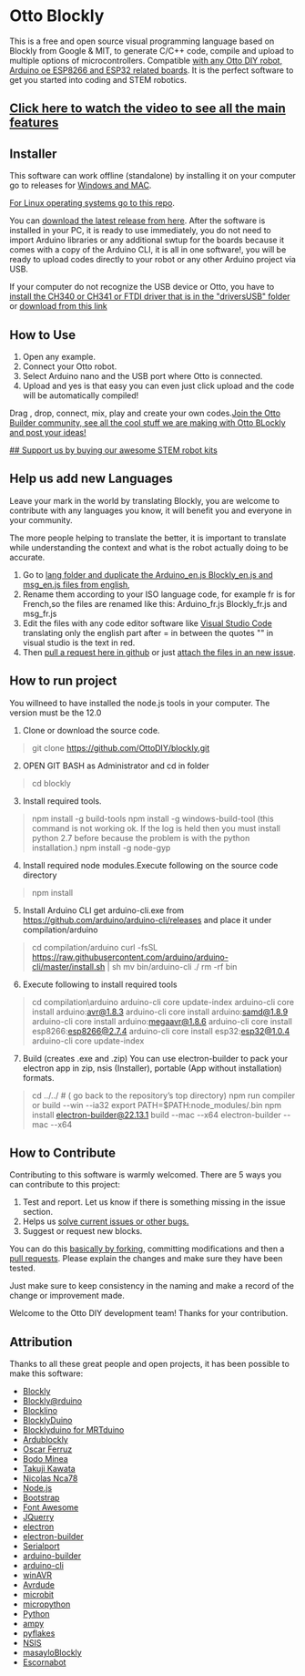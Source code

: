 # Otto Blockly

This is a free and open source visual programming language based on Blockly from Google & MIT, to generate C/C++ code, compile and upload to multiple options of microcontrollers. Compatible [with any Otto DIY robot, Arduino oe ESP8266 and ESP32 related boards](https://www.ottodiy.com/software). It is the perfect software to get you started into coding and STEM robotics.

## [Click here to watch the video to see all the main features](https://youtu.be/chcWxh4Co_c)

## Installer
This software can work offline (standalone) by installing it on your computer go to releases for [Windows and MAC](https://github.com/OttoDIY/blockly/releases). 

[For Linux operating systems go to this repo](https://github.com/OttoDIY/blocklyLinux). 

You can [download the latest release from here](https://github.com/OttoDIY/blockly/releases). After the software is installed in your PC, it is ready to use immediately, you do not need to import Arduino libraries or any additional swtup for the boards because it comes with a copy of the Arduino CLI, it is all in one software!, you will be ready to upload codes directly to your robot or any other Arduino project via USB.

If your computer do not recognize the USB device or Otto, you have to [install the CH340 or CH341 or FTDI driver that is in the "driversUSB" folder](https://github.com/OttoDIY/blockly/tree/master/driversUSB) or [download from this link](https://sparks.gogo.co.nz/ch340.html)

## How to Use

1. Open any example.
2. Connect your Otto robot.
3. Select Arduino nano and the USB port where Otto is connected.
4. Upload and yes is that easy you can even just click upload and the code will be automatically compiled!

Drag , drop, connect, mix, play and create your own codes.[Join the Otto Builder community, see all the cool stuff we are making with Otto BLockly and post your ideas!](http://builders.ottodiy.com/) 

[## Support us by buying our awesome STEM robot kits](http://store.ottodiy.com/)

## Help us add new Languages

Leave your mark in the world by translating Blockly, you are welcome to contribute with any languages you know, it will benefit you and everyone in your community.

The more people helping to translate the better, it is important to translate while understanding the context and what is the robot actually doing to be accurate.

1. Go to [lang folder and duplicate the Arduino_en.js Blockly_en.js and msg_en.js  files from english](https://github.com/OttoDIY/blockly/tree/master/www/lang), 
2. Rename them according to your ISO language code, for example fr is for French,so the files are renamed like this: Arduino_fr.js Blockly_fr.js and msg_fr.js  
3. Edit the files with any code editor software like [Visual Studio Code](https://code.visualstudio.com/) translating only the english part after = in between the quotes "" in visual studio is the text in red.
4. Then [pull a request here in github](https://github.com/OttoDIY/blockly/pulls) or just [attach the files in an new issue](https://github.com/OttoDIY/blockly/issues).

## How to run project
You willneed to have installed the node.js tools in your computer. The version must be the 12.0

1. Clone or download the source code.
> git clone https://github.com/OttoDIY/blockly.git
2. OPEN GIT BASH as Administrator and cd in folder
> cd blockly
3. Install required tools.
> npm install -g build-tools
>npm install -g windows-build-tool 
	(this command is not working ok. If the log is held then you must install python 2.7 before because the problem is with the python installation.)
> npm install -g node-gyp
4. Install required node modules.Execute following on the source code directory
> npm install
5. Install Arduino CLI
get arduino-cli.exe from https://github.com/arduino/arduino-cli/releases 
and place it under compilation/arduino
>cd compilation/arduino
curl -fsSL https://raw.githubusercontent.com/arduino/arduino-cli/master/install.sh | sh
mv bin/arduino-cli ./
rm -rf bin
6. Execute following to install required tools
>cd compilation\arduino
>arduino-cli core update-index
>arduino-cli core  install arduino:avr@1.8.3
>arduino-cli core install arduino:samd@1.8.9
>arduino-cli core install arduino:megaavr@1.8.6
>arduino-cli core install esp8266:esp8266@2.7.4
>arduino-cli core install esp32:esp32@1.0.4
>arduino-cli core update-index
7. Build (creates .exe and .zip)
You can use electron-builder to pack your electron app in zip, nsis (Installer), portable (App without installation) formats.
>cd ../../     #  ( go back to the repository’s top directory)
> npm run compiler
or
> build --win --ia32
>export PATH=$PATH:node_modules/.bin
npm install electron-builder@22.13.1
>build --mac --x64
>electron-builder --mac --x64

## How to Contribute
Contributing to this software is warmly welcomed. There are 5 ways you can contribute to this project:
1. Test and report. Let us know if there is something missing in the issue section.
2. Helps us [solve current issues or other bugs.](https://github.com/OttoDIY/blockly/issues) 
3. Suggest or request new blocks.

You can do this [basically by forking](https://help.github.com/en/articles/fork-a-repo), committing modifications and then a [pull requests](https://help.github.com/en/articles/about-pull-requests). Please explain the changes and make sure they have been tested.

Just make sure to keep consistency in the naming and make a record of the change or improvement made.

Welcome to the Otto DIY development team!
Thanks for your contribution.

## Attribution

Thanks to all these great people and open projects, it has been possible to make this software:

- [Blockly](https://developers.google.com/blockly)
- [Blockly@rduino](https://github.com/technologiescollege/Blockly-at-rduino)
- [Blocklino](https://github.com/fontainejp/blocklino/)
- [BlocklyDuino](https://github.com/BlocklyDuino/BlocklyDuino)
- [Blocklyduino for MRTduino](https://logix5.com/Blockyduino-para-MRTDuino/)
- [Ardublockly](https://github.com/carlosperate/ardublockly)
- [Oscar Ferruz](https://github.com/logix5)
- [Bodo Minea](https://github.com/BodoMinea)
- [Takuji Kawata](https://github.com/takujikawata-pr)
- [Nicolas Nca78](https://github.com/Nca78/Matrix_GFX)
- [Node.js](https://nodejs.org/)
- [Bootstrap](http://getbootstrap.com)
- [Font Awesome](http://fontawesome.io)
- [JQuerry](https://jquery.com)
- [electron](https://electronjs.org/)
- [electron-builder](https://github.com/electron-userland/electron-builder)
- [Serialport](https://github.com/node-serialport/node-serialport)
- [arduino-builder](https://github.com/arduino/arduino-builder)
- [arduino-cli](https://github.com/arduino/arduino-cli)
- [winAVR](https://sourceforge.net/projects/winavr)
- [Avrdude](http://www.nongnu.org/avrdude)
- [microbit](https://microbit.org/)
- [micropython](https://wiki.mchobby.be/index.php?title=MicroPython-Accueil)
- [Python](https://docs.python.org/)
- [ampy](https://github.com/pycampers/ampy)
- [pyflakes](https://github.com/PyCQA/pyflakes)
- [NSIS](https://sourceforge.net/projects/nsis)
- [masayloBlockly](https://github.com/agomezgar/masayloBlockly)
- [Escornabot](escornabot.com) 